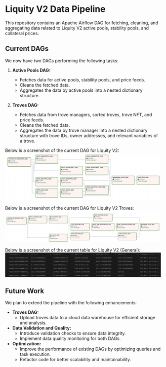 # Liquity V2 Data Pipeline

This repository contains an Apache Airflow DAG for fetching, cleaning, and aggregating data related to Liquity V2 active pools, stability pools, and collateral prices.

## Current DAGs

We now have two DAGs performing the following tasks:

1. **Active Pools DAG:**
   - Fetches data for active pools, stability pools, and price feeds.
   - Cleans the fetched data.
   - Aggregates the data by active pools into a nested dictionary structure.

2. **Troves DAG:**
   - Fetches data from trove managers, sorted troves, trove NFT, and price feeds.
   - Cleans the fetched data.
   - Aggregates the data by trove manager into a nested dictionary structure with trove IDs, owner addresses, and relevant variables of a trove.


Below is a screenshot of the current DAG for Liquity V2:
![Current DAG](images/dag_general.png)

Below is a screenshot of the current DAG for Liquity V2 Troves:
![Current DAG Troves](images/dag_troves.png)

Below is a screenshot of the current table for Liquity V2 (General):
![Current Database](images/db_general.png)
## Future Work

We plan to extend the pipeline with the following enhancements:
- **Troves DAG:**
  - Upload troves data to a cloud data warehouse for efficient storage and analysis.
- **Data Validation and Quality:**
  - Introduce validation checks to ensure data integrity.
  - Implement data quality monitoring for both DAGs.
- **Optimization:**
  - Improve the performance of existing DAGs by optimizing queries and task execution.
  - Refactor code for better scalability and maintainability.
